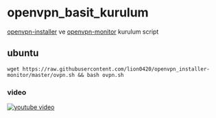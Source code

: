 # openvpn_basit_kurulum
[openvpn-installer](https://github.com/Nyr/openvpn-install) ve [openvpn-monitor](https://github.com/furlongm/openvpn-monitor) kurulum script

## ubuntu 
```shell
wget https://raw.githubusercontent.com/lion0420/openvpn_installer-monitor/master/ovpn.sh && bash ovpn.sh
```


### video
[![youtube video](https://img.youtube.com/vi/MQv4Bnmrpl4/0.jpg)](https://youtu.be/MQv4Bnmrpl4)

